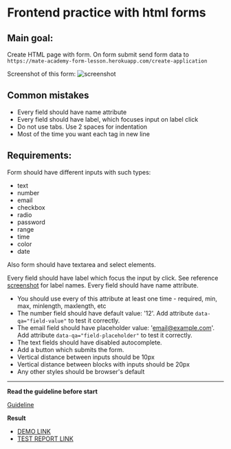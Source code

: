 # Frontend practice with html forms

## Main goal:
Create HTML page with form. On form submit send form data to
`https://mate-academy-form-lesson.herokuapp.com/create-application`

Screenshot of this form:
![screenshot](./references/form-example.png)

## Common mistakes
* Every field should have name attribute
* Every field should have label, which focuses input on label click
* Do not use tabs. Use 2 spaces for indentation
* Most of the time you want each tag in new line

## Requirements:

Form should have different inputs with such types:
  - text
  - number
  - email
  - checkbox
  - radio
  - password
  - range
  - time
  - color
  - date

Also form should have textarea and select elements.

Every field should have label which focus the input by click. See reference
[screenshot](./references/form-example.png) for label names.
Every field should have name attribute.

- You should use every of this attribute at least one time - required, min, max,
minlength, maxlength, etc
- The number field should have default value: '12'. Add attribute
`data-qa="field-value"` to test it correctly.
- The email field should have placeholder value: 'email@example.com'.
Add attribute `data-qa="field-placeholder"` to test it correctly.
- The text fields should have disabled autocomplete.
- Add a button which submits the form.
- Vertical distance between inputs should be 10px
- Vertical distance between blocks with inputs should be 20px
- Any other styles should be browser's default

---
**Read the guideline before start**

[Guideline](https://github.com/mate-academy/layout_task-guideline/blob/master/README.md)

**Result**

- [DEMO LINK](https://<your_account>.github.io/<repo_name>/)
- [TEST REPORT LINK](https://<your_account>.github.io/<repo_name>/report/html_report/)
